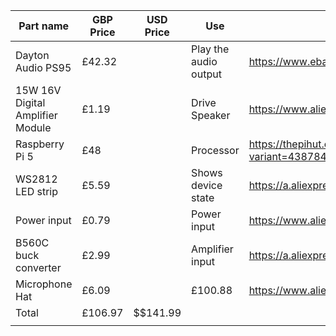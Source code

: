 | Part name                        | GBP Price | USD Price | Use                   | URL                                                                 |
| -------------------------------- | --------- | --------- | --------------------- | ------------------------------------------------------------------- |
| Dayton Audio PS95                | £42.32    |           | Play the audio output | https://www.ebay.co.uk/itm/146374373328                             |
| 15W 16V Digital Amplifier Module | £1.19     |           | Drive Speaker         | https://www.aliexpress.com/item/4000124520883.html                  |
| Raspberry Pi 5                   | £48       |           | Processor             | https://thepihut.com/products/raspberry-pi-5?variant=43878483198147 |
| WS2812 LED strip                 | £5.59     |           | Shows device state    | https://a.aliexpress.com/_EJAJOKw                                   |
| Power input                      | £0.79     |           | Power input           | https://www.aliexpress.com/item/1005006051376770.html               |
| B560C buck converter             | £2.99     |           | Amplifier input       | https://a.aliexpress.com/_EJAJOKw                                   |
| Microphone Hat                   | £6.09     |           | £100.88               | https://www.aliexpress.com/item/32902300949.html                    |
| Total                            | £106.97   | $$141.99  |                       |                                                                     |
|                                  |           |           |                       |                                                                     |


